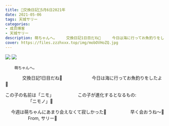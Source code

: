 ```yaml
---
title: 🐨交換日記🐨5月6日2021年
date: 2021-05-06
tags: 天城サリー
categories: 
- 成员博客
- 天城サリー
description: 萌ちゃんへ。    交換日記1日目だね🥰     今日は海に行ってお魚釣りをしたよ🎣 この子の名前は「ニモ」    この子が進化するとなるもの：    「ニモノ」💓  今週は萌ちゃんにあまり会えなく...
cover: https://files.zzzhxxx.top/img/mobOVHoZQ.jpg 
---
```

![](https://files.zzzhxxx.top/img/mobOVHoZQ.jpg)
![](https://files.zzzhxxx.top/img/mobmImJH8.jpg)

        萌ちゃんへ。　
　
　
　
交換日記1日目だね🥰
　
　
　
　
　
今日は海に行ってお魚釣りをしたよ🎣
　



この子の名前は「ニモ」
　
　
　
　
この子が進化するとなるもの:
　
　
　
　
「ニモノ」💓
　


　
今週は萌ちゃんにあまり会えなくて寂しかった🥺
　
　
　
　
早く会おうね〜🥰
　
　
　
　
From,
サリー🐨
　
　
　
　
　




